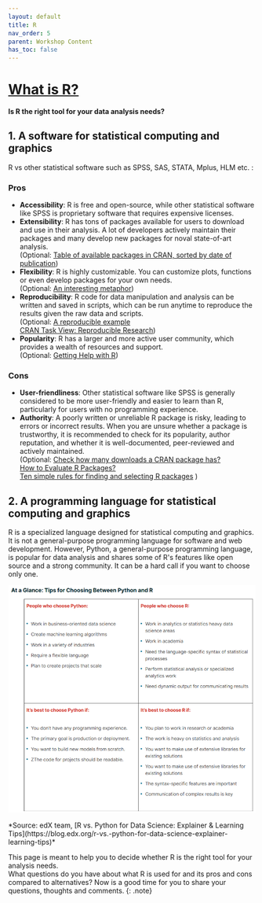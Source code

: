 ```yaml
---
layout: default  
title: R  
nav_order: 5  
parent: Workshop Content  
has_toc: false  
---
```



# **[What is R?](https://www.r-project.org/about.html)**  
**Is R the right tool for your data analysis needs?** 

## 1. A software for statistical computing and graphics

R vs other statistical software such as SPSS, SAS, STATA, Mplus, HLM etc. :

### Pros
* <b>Accessibility</b>: R is free and open-source, while other statistical software like SPSS is proprietary software that requires expensive licenses.  <br>
* <b>Extensibility</b>: R has tons of packages available for users to download and use in their analysis. A lot of developers actively maintain their packages and many develop new packages for noval state-of-art analysis.  <br>
(Optional: [Table of available packages in CRAN, sorted by date of publication](https://cran.r-project.org/web/packages/available_packages_by_date.html))  <br>
* <b>Flexibility</b>: R is highly customizable. You can customize plots, functions or even develop packages for your own needs.  <br>
(Optional: [An interesting metaphor](https://rstudio-education.github.io/hopr/preface.html#:~:text=Busses%20are%20very,SPSS.%20%2D%20Greg%20Snow))  <br>
* <b>Reproducibility</b>: R code for data manipulation and analysis can be written and saved in scripts, which can be run anytime to reproduce the results given the raw data and scripts.  <br>
(Optional: [A reproducible example](https://journal.r-project.org/articles/RJ-2022-021/#example-gb-rainfall-paper)  
[CRAN Task View: Reproducible Research](https://cran.r-project.org/web/views/ReproducibleResearch.html))  <br>
* <b>Popularity</b>: R has a larger and more active user community, which provides a wealth of resources and support.  <br>
(Optional: [Getting Help with R](https://support.posit.co/hc/en-us/articles/200552336-Getting-Help-with-R))  <br>


### Cons
* <b>User-friendliness</b>: Other statistical software like SPSS is generally considered to be more user-friendly and easier to learn than R, particularly for users with no programming experience.  <br>
* <b>Authority</b>: A poorly written or unreliable R package is risky, leading to errors or incorrect results. When you are unsure whether a package is trustworthy, it is recommended to check for its popularity, author reputation, and whether it is well-documented, peer-reviewed and actively maintained.  <br>
(Optional: [Check how many downloads a CRAN package has?](https://stackoverflow.com/questions/40835078/check-how-many-downloads-a-cran-package-has)  
[How to Evaluate R Packages?](https://rfortherestofus.com/2020/07/how-to-evaluate-r-packages/)  
[Ten simple rules for finding and selecting R packages](https://journals.plos.org/ploscompbiol/article?id=10.1371/journal.pcbi.1009884)
)  <br>


## 2. A programming language for statistical computing and graphics

R is a specialized language designed for statistical computing and graphics. It is not a general-purpose programming language for software and web development. However, Python, a general-purpose programming language, is popular for data analysis and shares some of R's features like open source and a strong community. It can be a hard call if you want to choose only one.

<p align="center">
<img src="images/RvsPython.png" width="800" />  
</p>
*Source: edX team, [R vs. Python for Data Science: Explainer & Learning Tips](https://blog.edx.org/r-vs.-python-for-data-science-explainer-learning-tips)* 

This page is meant to help you to decide whether R is the right tool for your analysis needs.  
What questions do you have about what R is used for and its pros and cons compared to alternatives? Now is a good time for you to share your questions, thoughts and comments. 
{: .note}